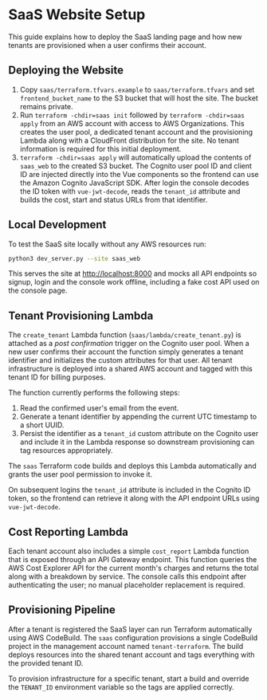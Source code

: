 # SaaS Website Setup

This guide explains how to deploy the SaaS landing page and how new tenants are
provisioned when a user confirms their account.

## Deploying the Website

1. Copy `saas/terraform.tfvars.example` to `saas/terraform.tfvars` and set
   `frontend_bucket_name` to the S3 bucket that will host the site. The bucket
   remains private.
2. Run `terraform -chdir=saas init` followed by `terraform -chdir=saas apply` from
   an AWS account with access to AWS Organizations. This creates the user pool,
   a dedicated tenant account and the provisioning Lambda along with a CloudFront
   distribution for the site. No tenant information is required for this initial
   deployment.
3. `terraform -chdir=saas apply` will automatically upload the contents of
   `saas_web` to the created S3 bucket. The Cognito user pool ID and client ID
   are injected directly into the Vue components so the frontend can use the
   Amazon Cognito JavaScript SDK. After login the console decodes the ID token
   with `vue-jwt-decode`, reads the `tenant_id` attribute and builds the cost,
   start and status URLs from that identifier.

## Local Development

To test the SaaS site locally without any AWS resources run:

```bash
python3 dev_server.py --site saas_web
```

This serves the site at <http://localhost:8000> and mocks all API endpoints so
signup, login and the console work offline, including a fake cost API used on
the console page.

## Tenant Provisioning Lambda

The `create_tenant` Lambda function (`saas/lambda/create_tenant.py`) is attached
as a *post confirmation* trigger on the Cognito user pool. When a new user
confirms their account the function simply generates a tenant identifier and
initializes the custom attributes for that user. All tenant infrastructure is
deployed into a shared AWS account and tagged with this tenant ID for billing
purposes.

The function currently performs the following steps:

1. Read the confirmed user's email from the event.
2. Generate a tenant identifier by appending the current UTC timestamp to a
   short UUID.
3. Persist the identifier as a `tenant_id` custom attribute on the Cognito user
   and include it in the Lambda response so downstream provisioning can tag
  resources appropriately.

The `saas` Terraform code builds and deploys this Lambda automatically and
grants the user pool permission to invoke it.

On subsequent logins the `tenant_id` attribute is included in the Cognito ID
token, so the frontend can retrieve it along with the API endpoint URLs using
`vue-jwt-decode`.

## Cost Reporting Lambda

Each tenant account also includes a simple `cost_report` Lambda function that is
exposed through an API Gateway endpoint. This function queries the AWS Cost
Explorer API for the current month's charges and returns the total along with a
breakdown by service. The console calls this endpoint after authenticating the
user; no manual placeholder replacement is required.

## Provisioning Pipeline

After a tenant is registered the SaaS layer can run Terraform automatically using AWS CodeBuild. The `saas` configuration provisions a single CodeBuild project in the management account named `tenant-terraform`. The build deploys resources into the shared tenant account and tags everything with the provided tenant ID.

To provision infrastructure for a specific tenant, start a build and override the `TENANT_ID` environment variable so the tags are applied correctly.
